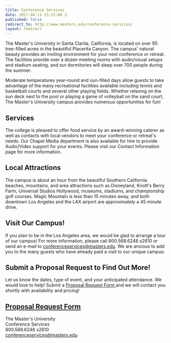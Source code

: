 ```yaml
---
title: Conference Services
date: 2017-04-11 23:21:00 Z
published: false
redirect_to: http://www.masters.edu/conference-services/
layout: redirect
---
```


The Master's University in Santa Clarita, California, is located on over 95 tree-filled acres in the beautiful Placerita Canyon. The campus' natural beauty provides an inviting environment for your next conference or retreat. The facilities provide over a dozen meeting rooms with audio/visual setups and stadium seating, and our dormitories will sleep over 700 people during the summer.

Moderate temperatures year-round and sun-filled days allow guests to take advantage of the many recreational facilities available including tennis and basketball courts and several other playing fields. Whether relaxing on the sun deck next to the pool or playing a game of volleyball on the sand court, The Master's University campus provides numerous opportunities for fun!

## Services

The college is pleased to offer food service by an award-winning caterer as well as contacts with local vendors to meet your conference or retreat's needs. Our Chapel Media department is also available for hire to provide Audio/Video support for your events. Please visit our Contact Information page for more information.

## Local Attractions

The campus is about an hour from the beautiful Southern California beaches, mountains, and area attractions such as Disneyland, Knott's Berry Farm, Universal Studios Hollywood, museums, stadiums, and championship golf courses. Magic Mountain is less than 15 minutes away, and both downtown Los Angeles and the LAX airport are approximately a 45 minute drive.

## Visit Our Campus!

If you plan to be in the Los Angeles area, we would be glad to arrange a tour of our campus! For more information, please call 800.568.6248 x2610 or send an e-mail to conferenceservices@masters.edu. We are anxious to add you to the many guests who have already paid a visit to our unique campus.

## Submit a Proposal Request to Find Out More!

Let us know the dates, type of event, and your anticipated attendance. We would love to help! Submit a [Proposal Request Form ](https://www.formstack.com/forms/masters-conference_services_request "Proposal Request Form")and we will contact you shortly with availability and pricing!

## [Proposal Request Form](https://www.formstack.com/forms/masters-conference_services_request "Proposal Request Form")

The Master's University\
Conference Services\
800\.568.6248 x2610\
conferenceservices@masters.edu
